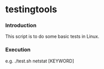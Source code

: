 # testingtools


### Introduction ###
This script is to do some basic tests in Linux.


### Execution ###
e.g.
./test.sh netstat [KEYWORD]
